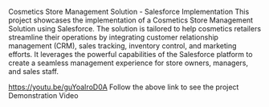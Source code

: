 Cosmetics Store Management Solution - Salesforce Implementation
This project showcases the implementation of a Cosmetics Store Management Solution using Salesforce. The solution is tailored to help cosmetics retailers streamline their operations by integrating customer relationship management (CRM), sales tracking, inventory control, and marketing efforts. It leverages the powerful capabilities of the Salesforce platform to create a seamless management experience for store owners, managers, and sales staff.


https://youtu.be/guYoaIroD0A
Follow the above link to see the project Demonstration Video

